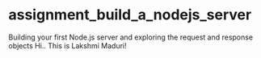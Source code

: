 # assignment_build_a_nodejs_server
Building your first Node.js server and exploring the request and response objects
Hi.. This is Lakshmi Maduri!
